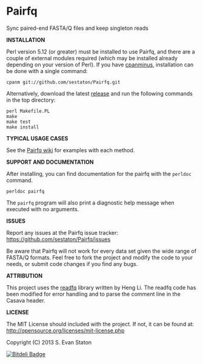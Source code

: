 Pairfq
======

Sync paired-end FASTA/Q files and keep singleton reads

**INSTALLATION**

Perl version 5.12 (or greater) must be installed to use Pairfq, and there are a couple of external modules required (which may be installed already depending on your version of Perl). If you have [cpanminus](http://search.cpan.org/~miyagawa/App-cpanminus-1.6935/lib/App/cpanminus.pm), installation can be done with a single command:

    cpanm git://github.com/sestaton/Pairfq.git

Alternatively, download the latest [release](https://github.com/sestaton/Pairfq/releases) and run the following commands in the top directory:

    perl Makefile.PL
    make
    make test
    make install

**TYPICAL USAGE CASES**

See the [Pairfq wiki](https://github.com/sestaton/Pairfq/wiki) for examples with each method.

**SUPPORT AND DOCUMENTATION**

After installing, you can find documentation for the pairfq with the `perldoc` command.

    perldoc pairfq

The `pairfq` program will also print a diagnostic help message when executed with no arguments.

**ISSUES**

Report any issues at the Pairfq issue tracker: https://github.com/sestaton/Pairfq/issues

Be aware that Pairfq will not work for every data set given the wide range of FASTA/Q formats. Feel free to fork the project and modify the code to your needs, or submit code changes if you find any bugs. 

**ATTRIBUTION**

This project uses the [readfq](https://github.com/lh3/readfq) library written by Heng Li. The readfq code has been modified for error handling and to parse the comment line in the Casava header.

**LICENSE**

The MIT License should included with the project. If not, it can be found at: http://opensource.org/licenses/mit-license.php

Copyright (C) 2013 S. Evan Staton

[![Bitdeli Badge](https://d2weczhvl823v0.cloudfront.net/sestaton/pairfq/trend.png)](https://bitdeli.com/free "Bitdeli Badge")

